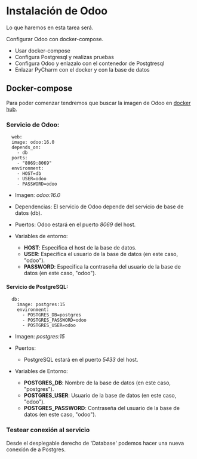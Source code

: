 # Instalación de Odoo

Lo que haremos en esta tarea será.

Configurar Odoo con docker-compose.
* Usar docker-compose
* Configura Postgresql y realizas pruebas
* Configura Odoo y enlazalo con el contenedor de Postgtresql
* Enlazar PyCharm con el docker y con la base de datos

## Docker-compose

Para poder comenzar tendremos que buscar la imagen de Odoo en [docker hub](http://hub.docker.com/_/odoo).

### Servicio de Odoo:

```docker
  web:
  image: odoo:16.0
  depends_on:
    - db
  ports:
    - "8069:8069"
  environment:
    - HOST=db
    - USER=odoo
    - PASSWORD=odoo
```

- Imagen: _odoo:16.0_

- Dependencias: El servicio de Odoo depende del servicio de base de datos (db).

- Puertos: Odoo estará en el puerto _8069_ del host.

- Variables de entorno:
  - **HOST**: Especifica el host de la base de datos.
  - **USER**: Especifica el usuario de la base de datos (en este caso, "odoo").
  - **PASSWORD**: Especifica la contraseña del usuario de la base de datos (en este caso, "odoo").

#### Servicio de PostgreSQL:

```docker
  db:
    image: postgres:15
    environment:
      - POSTGRES_DB=postgres
      - POSTGRES_PASSWORD=odoo
      - POSTGRES_USER=odoo
```

- Imagen: _postgres:15_

- Puertos:

    - PostgreSQL estará en el puerto _5433_ del host.

- Variables de Entorno:
    - **POSTGRES_DB**: Nombre de la base de datos (en este caso, "postgres").
    - **POSTGRES_USER**: Usuario de la base de datos (en este caso, "odoo").
    - **POSTGRES_PASSWORD**: Contraseña del usuario de la base de datos (en este caso, "odoo").

### Testear conexión al servicio

Desde el desplegable derecho de 'Database' podemos hacer una nueva conexión de a Postgres.
